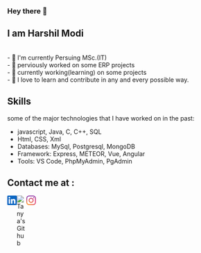 ### Hey there 👋

<!--
**Harshil-159/Harshil-159** is a ✨ _special_ ✨ repository because its `README.md` (this file) appears on your GitHub profile.
Here are some ideas to get you started:
--!>
<h2> I am Harshil Modi</h2>
<br>
- 🌱 I'm currently Persuing MSc.(IT)<br>
- 💬 perviously worked on some ERP projects<br>
- 🔭 currently working(learning) on some projects<br>
- 🔆 I love to learn and contribute in any and every possible way.



<!--
- 🔭 I’m currently working on ...
- 🌱 I’m currently learning ...
- 👯 I’m looking to collaborate on ...
- 🤔 I’m looking for help with ...
- 💬 Ask me about ...
- 📫 How to reach me: ...
- 😄 Pronouns: ...
- ⚡ Fun fact: ...
-->



<h2> Skills </h2>
some of the major technologies that I have worked on in the past:

- javascript, Java, C, C++, SQL
- Html, CSS, Xml
- Databases: MySql, Postgresql, MongoDB
- Framework:  Express, METEOR, Vue, Angular
- Tools: VS Code, PhpMyAdmin, PgAdmin



<h2> Contact me at :</h2>
<a href="https://www.linkedin.com/in/harshil-modi-b41851219/">
  <img align="left" alt="Tanya's Linkedin" width="22px" src="https://github.com/tanyajagyasi/TanyaJagyasi/blob/main/svgs/linkedin-icon-svgrepo-com.svg" />
</a>
<a href=https://github.com/Harshil-159>
  <img align="left" alt="Tanya's Github" width="22px" src="https://cdn.jsdelivr.net/npm/simple-icons@v3/icons/github.svg" />
</a>
<a href="https://www.instagram.com/harshil_159/">
  <img align="left" alt="Tanya's Instagram" width="22px" src="https://github.com/tanyajagyasi/TanyaJagyasi/blob/main/svgs/instagram-2016-logo-svgrepo-com.svg" />
</a>
<a href = "mailto:harshilmodi462@gmail.com ? subject = Feedback&body = Message">
  <img align="left" alt="" width="22px" src="https://upload.wikimedia.org/wikipedia/commons/7/7e/Gmail_icon_%282020%29.svg" />
</a>
